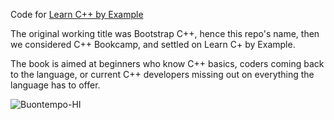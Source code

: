 Code for [Learn C++ by Example](http://mng.bz/RZAa)

The original working title was Bootstrap C++, hence this repo's name, then we considered C++ Bookcamp, and settled on Learn C+ by Example. 

The book is aimed at beginners who know C++ basics, coders coming back to the language, or current C++ developers missing out on everything the language has to offer.

![Buontempo-HI](https://github.com/doctorlove/BootstrapCpp/assets/613125/efe7ef13-8952-4598-a53d-53b59bd7b9ad)
